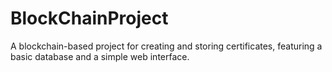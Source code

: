 # BlockChainProject
A blockchain-based project for creating and storing certificates, featuring a basic database and a simple web interface.
